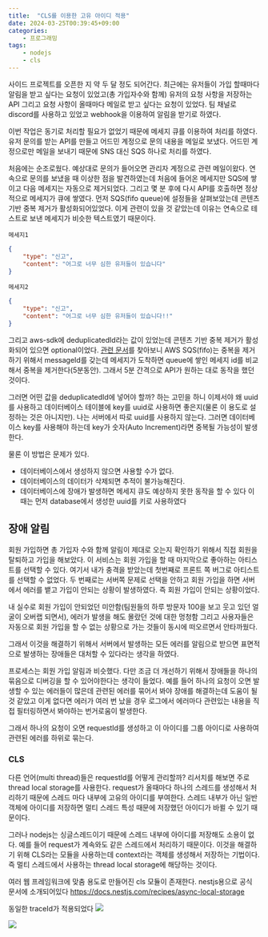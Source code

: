 ```yaml
---
title:  "CLS를 이용한 고유 아이디 적용"
date: 2024-03-25T00:39:45+09:00
categories: 
    - 프로그래밍
tags:
    - nodejs
    - cls
---
```


사이드 프로젝트를 오픈한 지 약 두 달 정도 되어간다. 최근에는 유저들이 가입 할때마다 알림을 받고 싶다는 요청이 있었고(총 가입자수와 함께) 유저의 요청 사항을 저장하는 API 그리고 요청 사항이 올때마다 메일로 받고 싶다는 요청이 있었다. 팀 채널로 discord를 사용하고 있었고 webhook을 이용하여 알림을 받기로 하였다. 

이번 작업은 동기로 처리할 필요가 없었기 때문에 메세지 큐를 이용하여 처리를 하였다. 유저 문의를 받는 API를 만들고 어드민 계정으로 문의 내용을 메일로 보냈다. 어드민 계정으로만 메일을 보내기 때문에 SNS 대신 SQS 하나로 처리를 하였다.

처음에는 순조로웠다. 예상대로 문의가 들어오면 관리자 계정으로 관련 메일이왔다. 연속으로 문의를 보냈을 때 이상한 점을 발견하였는데 처음에 들어온 메세지만 SQS에 쌓이고 다음 메세지는 자동으로 제거되었다. 그리고 몇 분 후에 다시 API를 호출하면 정상적으로 메세지가 큐에 쌓였다.
먼저 SQS(fifo queue)에 설정들을 살펴보았는데 콘텐츠 기반 중복 제거가 활성화되어있었다. 이게 관련이 있을 것 같았는데 이유는 연속으로 테스트로 보낸 메세지가 비슷한 텍스트였기 때문이다.

`메세지1`
```json
{
	"type": "신고",
	"content": "어그로 너무 심한 유저들이 있습니다"
}
```

`메세지2`
```json
{
	"type": "신고",
	"content": "어그로 너무 심한 유저들이 있습니다!!"
}
```

그리고 aws-sdk에 deduplicatedId라는 값이 있었는데 콘텐츠 기반 중복 제거가 활성화되어 있으면 optional이었다. [관련 문서](https://docs.aws.amazon.com/AWSSimpleQueueService/latest/SQSDeveloperGuide/using-messagededuplicationid-property.html)를 찾아보니 AWS SQS(fifo)는 중복을 제거하기 위해서 messageId를 갖는데 메세지가 도착하면 queue에 쌓인 메세지 id를 비교해서 중복을 제거한다(5분동안). 그래서 5분 간격으로 API가 원하는 대로 동작을 했던 것이다.

그러면 어떤 값을 deduplicatedId에 넣어야 할까? 하는 고민을 하니 이제서야 왜 uuid를 사용하고 데이터베이스 테이블에 key를 uuid로 사용하면 좋은지(물론 이 용도로 설정하는 것은 아니지만). 나는 서버에서 따로 uuid를 사용하지 않는다. 그러면 데이터베이스 key를 사용해야 하는데 key가 숫자(Auto Increment)라면 중복될 가능성이 발생한다.

물론 이 방법은 문제가 있다.
- 데이터베이스에서 생성하지 않으면 사용할 수가 없다. 
- 데이터베이스의 데이터가 삭제되면 추적이 불가능해진다. 
- 데이터베이스에 장애가 발생하면 메세지 큐도 예상하지 못한 동작을 할 수 있다
이때는 먼저 database에서 생성한 uuid를 키로 사용하였다

## 장애 알림
회원 가입하면 총 가입자 수와 함께 알림이 제대로 오는지 확인하기 위해서 직접 회원을 탈퇴하고 가입을 해보았다. 이 서비스는 회원 가입을 할 때 마지막으로 좋아하는 아티스트를 선택할 수 있다. 여기서 내가 충격을 받았는데 첫번째로 프론트 쪽 버그로 아티스트를 선택할 수 없었다. 두 번째로는 서버쪽 문제로 선택을 안하고 회원 가입을 하면 서버에서 에러를 뱉고 가입이 안되는 상황이 발생하였다. 즉 회원 가입이 안되는 상황이었다.

내 실수로 회원 가입이 안되었던 미안함(팀원들의 하루 방문자 100을 보고 웃고 있던 얼굴이 오버랩 되면서), 에러가 발생을 해도 몰랐던 것에 대한 멍청함 그리고 사용자들은 자동으로 회원 가입을 할 수 없는 상황으로 가는 것들이 동시에 떠오르면서 안타까웠다.

그래서 이것을 해결하기 위해서 서버에서 발생하는 모든 에러를 알림으로 받으면 표면적으로 발생하는 장애들은 대처할 수 있다라는 생각을 하였다.

프로세스는 회원 가입 알림과 비슷했다. 다만 조금 더 개선하기 위해서 장애들을 하나의 묶음으로 디버깅을 할 수 있어야한다는 생각이 들었다. 예를 들어 하나의 요청이 오면 발생할 수 있는 에러들이 많은데 관련된 에러를 묶어서 봐야 장애를 해결하는데 도움이 될 것 같았고 이게 없다면 에러가 여러 번 났을 경우 로그에서 에러마다 관련있는 내용을 직접 필터링하면서 봐야하는 번거로움이 발생한다.

그래서 하나의 요청이 오면 requestId를 생성하고 이 아이디를 그룹 아이디로 사용하여 관련된 에러를 하위로 묶는다.

### CLS
다른 언어(multi thread)들은 requestId를 어떻게 관리할까? 리서치를 해보면 주로 thread local storage를 사용한다. request가 올때마다 하나의 스레드를 생성해서 처리하기 때문에 스레드 마다 내부에 고유의 아이디를 부여한다. 스레드 내부가 아닌 일반 객체에 아이디를 저장하면 멀티 스레드 특성 때문에 저장했던 아이디가 바뀔 수 있기 때문이다.

그러나 nodejs는 싱글스레드이기 때문에 스레드 내부에 아이디를 저장해도 소용이 없다. 예를 들어 request가 계속와도 같은 스레드에서 처리하기 때문이다. 이것을 해결하기 위해 CLS라는 모듈을 사용하는데 context라는 객체를 생성해서 저장하는 기법이다. 즉 멀티 스레드에서 사용하는 thread local storage에 해당하는 것이다.

여러 웹 프레임워크에 맞춤 용도로 만들어진 cls 모듈이 존재한다. nestjs용으로 공식 문서에 소개되어있다
https://docs.nestjs.com/recipes/async-local-storage

동일한 traceId가 적용되었다
![](https://i.imgur.com/qQwuIGa.png)

![](https://i.imgur.com/TpWM5E7.png)
